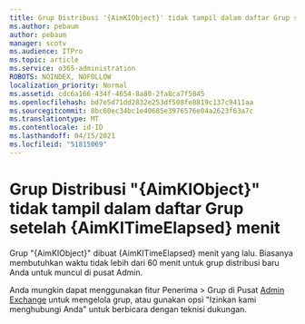 ```yaml
---
title: Grup Distribusi '{AimKIObject}' tidak tampil dalam daftar Grup setelah {AimKITimeElapsed} menit
ms.author: pebaum
author: pebaum
manager: scotv
ms.audience: ITPro
ms.topic: article
ms.service: o365-administration
ROBOTS: NOINDEX, NOFOLLOW
localization_priority: Normal
ms.assetid: cdc6a166-434f-4654-8a80-2fa8ca7f5845
ms.openlocfilehash: bd7e5d71dd2832e253df508fe8819c137c9411aa
ms.sourcegitcommit: 8bc60ec34bc1e40685e3976576e04a2623f63a7c
ms.translationtype: MT
ms.contentlocale: id-ID
ms.lasthandoff: 04/15/2021
ms.locfileid: "51815069"
---
```

# <a name="distribution-group-aimkiobject-not-showing-in-groups-list-after-aimkitimeelapsed-minutes"></a>Grup Distribusi "{AimKIObject}" tidak tampil dalam daftar Grup setelah {AimKITimeElapsed} menit

Grup "{AimKIObject}" dibuat {AimKITimeElapsed} menit yang lalu. Biasanya membutuhkan waktu tidak lebih dari 60 menit untuk grup distribusi baru Anda untuk muncul di pusat Admin.
  
Anda mungkin dapat menggunakan fitur Penerima > Grup di Pusat [Admin Exchange](https://outlook.office365.com/ecp/?rfr=Admin_o365&amp;exsvurl=1&amp;mkt=en-US.aspx) untuk mengelola grup, atau gunakan opsi "Izinkan kami menghubungi Anda" untuk berbicara dengan teknisi dukungan. 
  